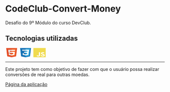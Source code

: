 
   # CodeClub-Convert-Money

   Desafio do 9º Módulo do curso DevClub.

   ## Tecnologias utilizadas
    
 <div>
 <img align="center" alt="HTML" height="30" width="40" src="https://raw.githubusercontent.com/devicons/devicon/master/icons/html5/html5-original.svg">
 <img align="center" alt="CSS3" height="30" width="40" src="https://raw.githubusercontent.com/devicons/devicon/master/icons/css3/css3-original.svg">
 <img align="center" alt="Js" height="30" width="40" src="https://raw.githubusercontent.com/devicons/devicon/master/icons/javascript/javascript-plain.svg">
 </div>
 <hr>
<div>
   <p>Este projeto tem como objetivo de fazer com que o usuário possa realizar conversões de real para outras moedas.</p>
 <a href="http://hercules1997.github.io/CodeClub-Convert-Money/" target="_blank" rel="noopener noreferrer">Página da aplicação</a>
<div>
    <img width="500"
        src="https://user-images.githubusercontent.com/109186074/205403702-2fcaaa25-1f25-4893-acad-e7406d81ca23.png"
        alt="">
    <img width="500"
        src="https://user-images.githubusercontent.com/109186074/205403739-17a28c81-832b-40ac-8bd0-b8cda01cf06d.png"
        alt="">
</div>


